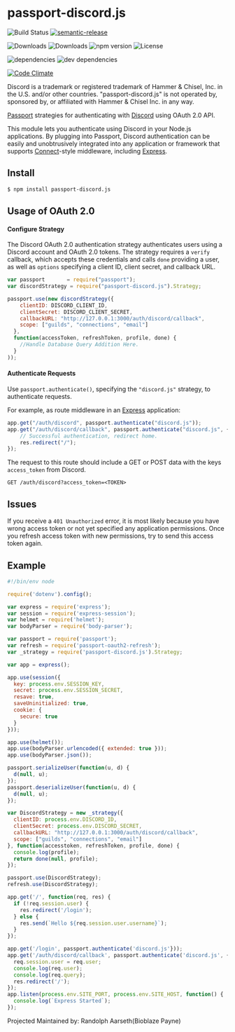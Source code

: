 # passport-discord.js

![Build Status](https://img.shields.io/travis/Bioblaze/passport-discord.js.svg)
[![semantic-release](https://img.shields.io/badge/%20%20%F0%9F%93%A6%F0%9F%9A%80-semantic--release-e10079.svg)](https://github.com/semantic-release/semantic-release)

![Downloads](https://img.shields.io/npm/dm/passport-discord.js.svg)
![Downloads](https://img.shields.io/npm/dt/passport-discord.js.svg)
![npm version](https://img.shields.io/npm/v/passport-discord.js.svg)
![License](https://img.shields.io/npm/l/passport-discord.js.svg)

![dependencies](https://img.shields.io/david/Bioblaze/passport-discord.js.svg)
![dev dependencies](https://img.shields.io/david/dev/Bioblaze/passport-discord.js.svg)

[![Code Climate](https://codeclimate.com/github/Bioblaze/passport-discord.js/badges/gpa.svg)](https://codeclimate.com/github/Bioblaze/passport-discord.js)


Discord is a trademark or registered trademark of Hammer & Chisel, Inc. in the U.S. and/or other countries. "passport-discord.js" is not operated by, sponsored by, or affiliated with Hammer & Chisel Inc. in any way.

[Passport](http://passportjs.org/) strategies for authenticating with [Discord](https://discordapp.com/)
using OAuth 2.0 API.

This module lets you authenticate using Discord in your Node.js applications.
By plugging into Passport, Discord authentication can be easily and
unobtrusively integrated into any application or framework that supports
[Connect](http://www.senchalabs.org/connect/)-style middleware, including
[Express](http://expressjs.com/).

## Install
```bash
$ npm install passport-discord.js
```
## Usage of OAuth 2.0

#### Configure Strategy

The Discord OAuth 2.0 authentication strategy authenticates users using a Discord
account and OAuth 2.0 tokens. The strategy requires a `verify` callback, which
accepts these credentials and calls `done` providing a user, as well as
`options` specifying a client ID, client secret, and callback URL.

```javascript
var passport       = require("passport");
var discordStrategy = require("passport-discord.js").Strategy;

passport.use(new discordStrategy({
    clientID: DISCORD_CLIENT_ID,
    clientSecret: DISCORD_CLIENT_SECRET,
    callbackURL: "http://127.0.0.1:3000/auth/discord/callback",
    scope: ["guilds", "connections", "email"]
  },
  function(accessToken, refreshToken, profile, done) {
    //Handle Database Query Addition Here.
  }
));
```

#### Authenticate Requests

Use `passport.authenticate()`, specifying the `"discord.js"` strategy, to
authenticate requests.

For example, as route middleware in an [Express](http://expressjs.com/)
application:

```javascript
app.get("/auth/discord", passport.authenticate("discord.js"));
app.get("/auth/discord/callback", passport.authenticate("discord.js", { failureRedirect: "/" }), function(req, res) {
    // Successful authentication, redirect home.
    res.redirect("/");
});
```

The request to this route should include a GET or POST data with the keys `access_token` from Discord.

```
GET /auth/discord?access_token=<TOKEN>
```

## Issues

If you receive a `401 Unauthorized` error, it is most likely because you have wrong access token or not yet specified any application permissions.
Once you refresh access token with new permissions, try to send this access token again.

## Example

```javascript
#!/bin/env node

require('dotenv').config();

var express = require('express');
var session = require('express-session');
var helmet = require('helmet');
var bodyParser = require('body-parser');

var passport = require('passport');
var refresh = require('passport-oauth2-refresh');
var _strategy = require('passport-discord.js').Strategy;

var app = express();

app.use(session({
  key: process.env.SESSION_KEY,
  secret: process.env.SESSION_SECRET,
  resave: true,
  saveUninitialized: true,
  cookie: {
    secure: true
  }
}));

app.use(helmet());
app.use(bodyParser.urlencoded({ extended: true }));
app.use(bodyParser.json());

passport.serializeUser(function(u, d) {
  d(null, u);
});
passport.deserializeUser(function(u, d) {
  d(null, u);
});

var DiscordStrategy = new _strategy({
  clientID: process.env.DISCORD_ID,
  clientSecret: process.env.DISCORD_SECRET,
  callbackURL: "http://127.0.0.1:3000/auth/discord/callback",
  scope: ["guilds", "connections", "email"]
}, function(accesstoken, refreshToken, profile, done) {
  console.log(profile);
  return done(null, profile);
});

passport.use(DiscordStrategy);
refresh.use(DiscordStrategy);

app.get('/', function(req, res) {
  if (!req.session.user) {
    res.redirect('/login');
  } else {
    res.send(`Hello ${req.session.user.username}`);
  }
});

app.get('/login', passport.authenticate('discord.js'}));
app.get('/auth/discord/callback', passport.authenticate('discord.js', { failureRedirect: '/' }), function(req, res) {
  req.session.user = req.user;
  console.log(req.user);
  console.log(req.query);
  res.redirect('/');
});
app.listen(process.env.SITE_PORT, process.env.SITE_HOST, function() {
  console.log(`Express Started`);
});

```

Projected Maintained by: Randolph Aarseth(Bioblaze Payne)
